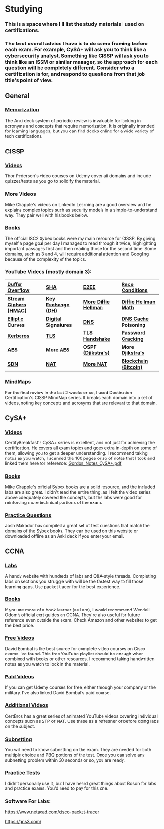 # Studying
### This is a space where I'll list the study materials I used on certifications. 
### The best overall advice I have is to do some framing before each exam. For example, CySA+ will ask you to think like a cybersecurity analyst. Something like CISSP will ask you to think like an ISSM or similar manager, so the approach for each question will be completely different. Consider who a certification is for, and respond to questions from that job title's point of view.

## General
### <a href= https://apps.ankiweb.net/> Memorization </a>
The Anki deck system of periodic review is invaluable for locking in acronyms and concepts that require memorization. It is originally intended for learning languages, but you can find decks online for a wide variety of tech certifications.

## CISSP

### <a href= "https://www.udemy.com/user/thorpedersen/"> Videos </a>
Thor Pedersen's video courses on Udemy cover all domains and include quizzes/tests as you go to solidify the material.

### <a href= "https://www.linkedin.com/learning/isc2-certified-information-systems-security-professional-cissp-2024-cert-prep"> More Videos </a>
Mike Chapple's videos on LinkedIn Learning are a good overview and he explains complex topics such as security models in a simple-to-understand way. They pair well with his books below.

### <a href= "https://www.amazon.com/Certified-Information-Security-Professional-Official-ebook/dp/B0D57LP9BT?crid=2FDWIF10K4FAF&dib=eyJ2IjoiMSJ9.HhM9gXw0LgbQJqDFVBq9tA6Zrpek1gtwca92zWe6J96jhGmwUnMipx6d5h5y_jB_2NDn7joA2FqUnC36wtIJbHL1oAaRsE4ws3-_dZXLS9m_i3_lgObt_pcr-H8YwIlnuRMZdkte4bK8BXSuF6cQRYOwXmhfRgGLcc64Rh8LYM_ZmNKbnuFIHnHaLv6QgfM5slfycY-XugbXh1LJwIb7aPUrprXIQeZvJGsDpmi13YM.T2t7drmz_q-W87REp_vYn8mqHJn55gUrl0cP_EEy8LM&dib_tag=se&keywords=isc2+cissp&qid=1734881659&s=digital-text&sprefix=isc2+cissp%2Cdigital-text%2C292&sr=1-1"> Books </a>
The official ISC2 Sybex books were my main resource for CISSP. By giving myself a page goal per day I managed to read through it twice, highlighting important passages first and then reading those for the second time. Some domains, such as 3 and 4, will require additional attention and Googling because of the complexity of the topics.

### YouTube Videos (mostly domain 3):
| <a href= "https://www.youtube.com/watch?v=1S0aBV-Waeo"> Buffer Overflow </a> | <a href= "https://www.youtube.com/watch?v=DMtFhACPnTY&list=PL0LZxT9Dgnxfu1ILW0XnLnq3mb0L5mUPr&index=2"> SHA </a> | <a href= "https://www.youtube.com/watch?v=jkV1KEJGKRA"> E2EE </a> | <a href= "https://www.youtube.com/watch?v=MqnpIwN7dz0"> Race Conditions </a> |
|:------|:------|:------|:------|
| **<a href= "https://www.youtube.com/watch?v=wlSG3pEiQdc"> Stream Ciphers (HMAC)</a>** | **<a href= "https://www.youtube.com/watch?v=NmM9HA2MQGI"> Key Exchange (DH) </a>** | **<a href= "https://www.youtube.com/watch?v=85oMrKd8afY"> More Diffie Hellman </a>** | **<a href= "https://www.youtube.com/watch?v=Yjrfm_oRO0w"> Diffie Hellman Math </a>** |
| **<a href= "https://www.youtube.com/watch?v=NF1pwjL9-DE&list=PL0LZxT9Dgnxfu1ILW0XnLnq3mb0L5mUPr&index=7"> Elliptic Curves </a>** | **<a href= "https://www.youtube.com/watch?v=s22eJ1eVLTU"> Digital Signatures </a>** | **<a href= "https://www.youtube.com/watch?v=uOfonONtIuk"> DNS </a>** | **<a href= "https://www.youtube.com/watch?v=7MT1F0O3_Yw"> DNS Cache Poisoning </a>** |
| **<a href= "https://www.youtube.com/watch?v=qW361k3-BtU"> Kerberos </a>** | **<a href= "https://www.youtube.com/watch?v=0TLDTodL7Lc"> TLS </a>** | **<a href= "https://www.youtube.com/watch?v=86cQJ0MMses"> TLS Handshake </a>** | **<a href= "https://www.youtube.com/watch?v=7U-RbOKanYs"> Password Cracking </a>** |
| **<a href= "https://www.youtube.com/watch?v=O4xNJsjtN6E"> AES </a>** | **<a href= "https://www.youtube.com/watch?v=C4ATDMIz5wc"> More AES </a>** | **<a href= "https://www.youtube.com/watch?v=GazC3A4OQTE"> OSPF (Djikstra's) </a>** | **<a href= "https://www.youtube.com/watch?v=EFg3u_E6eHU"> More Djikstra's </a>** |
| **<a href= "https://www.youtube.com/watch?v=Nh2hXUuKXyQ"> SDN </a>** | **<a href= "https://www.youtube.com/watch?v=01ajHxPLxAw&list=PLA9WbCkSbKM4nPaw0O92-VKcry3yYIuA7&index=2"> NAT </a>** | **<a href= "https://www.youtube.com/watch?v=FTUV0t6JaDA"> More NAT </a>** | **<a href= "https://www.youtube.com/watch?v=bBC-nXj3Ng4"> Blockchain (Bitcoin) </a>** |

### <a href= "https://www.youtube.com/playlist?list=PLZKdGEfEyJhLd-pJhAD7dNbJyUgpqI4pu"> MindMaps </a>
For the final review in the last 2 weeks or so, I used Destination Certification's CISSP MindMap series. It breaks each domain into a set of videos, noting key concepts and acronyms that are relevant to that domain.

## CySA+
### <a href= "https://www.youtube.com/playlist?list=PLMYSjEaGLw_vGxGsAIUgmkbEm52QR02tx"> Videos </a>
CertifyBreakfast's CySA+ series is excellent, and not just for achieving the certification. He covers all exam topics and goes extra in-depth on some of them, allowing you to get a deeper understanding. I recommend taking notes as you watch; I scanned the 100 pages or so of notes that I took and linked them here for reference:
[Gordon_Notes_CySA+.pdf](https://github.com/user-attachments/files/17528745/Gordon_Notes_CySA%2B_compressed.pdf)

### <a href= https://www.amazon.com/CompTIA-CySA-Study-Guide-CS0-003/dp/1394182902> Books </a>
Mike Chapple's official Sybex books are a solid resource, and the included labs are also great. I didn't read the entire thing, as I felt the video series above adequately covered the concepts, but the labs were good for reinforcing more technical portions of the exam.

### <a href= https://lognpacific.com/free-certification-practice-tests/free-comptia-cysa-practice-tests/> Practice Questions </a>
Josh Makador has compiled a great set of test questions that match the domains of the Sybex books. They can be used on this website or downloaded offline as an Anki deck if you enter your email. 

## CCNA
### <a href= https://www.certskills.com/> Labs </a>
A handy website with hundreds of labs and Q&A-style threads. Completing labs on sections you struggle with will be the fastest way to fill those learning gaps. Use packet tracer for the best experience.

### <a href= https://www.ciscopress.com/store/ccna-200-301-official-cert-guide-library-9781587147142> Books </a>
If you are more of a book learner (as I am), I would recommend Wendell Odom’s official cert guides on CCNA. They're also useful for future reference even outside the exam. Check Amazon and other websites to get the best price.

### <a href= "https://www.youtube.com/watch?v=zxZpopqhKk8&list=PLhfrWIlLOoKPc2RecyiM_A9nf3fUU3e6g"> Free Videos </a> 
David Bombal is the best source for complete video courses on Cisco exams I've found. This free YouTube playlist should be enough when combined with books or other resources. I recommend taking handwritten notes as you watch to lock in the material.

### <a href= "https://www.udemy.com/course/complete-networking-fundamentals-course-ccna-start/?couponCode=LEARNNOWPLANS"> Paid Videos </a>
If you can get Udemy courses for free, either through your company or the military, I've also linked David Bombal's paid course.

### <a href= "https://www.youtube.com/watch?v=tSodBEAJz9Y&list=PLF1hDMPPRqGxpYdo0ctaa7MxfOi9vjs1u"> Additional Videos </a>
CertBros has a great series of animated YouTube videos covering individual concepts such as STP or NAT. Use these as a refresher or before doing labs on the subject.

### <a href= https://subnettingpractice.com/> Subnetting </a>
You will need to know subnetting on the exam. They are needed for both multiple choice and PBQ portions of the test. Once you can solve any subnetting problem within 30 seconds or so, you are ready.

### <a href= https://www.boson.com/practice-exam/200-301-cisco-ccna-practice-exam> Practice Tests </a>
I didn’t personally use it, but I have heard great things about Boson for labs and practice exams. You’d need to pay for this one.

### Software For Labs:
https://www.netacad.com/cisco-packet-tracer

https://gns3.com/
